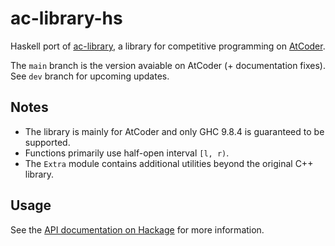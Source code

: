 # ac-library-hs

Haskell port of [ac-library](https://github.com/atcoder/ac-library), a library for competitive programming on [AtCoder](https://atcoder.jp/).

The `main` branch is the version avaiable on AtCoder (+ documentation fixes). See `dev` branch for upcoming updates.

## Notes

- The library is mainly for AtCoder and only GHC 9.8.4 is guaranteed to be supported.
- Functions primarily use half-open interval `[l, r)`.
- The `Extra` module contains additional utilities beyond the original C++ library.

## Usage

See the [API documentation on Hackage](https://hackage.haskell.org/package/ac-library-hs) for more information.

